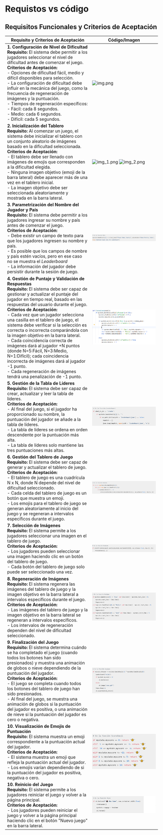 # Requistos vs código
## Requisitos Funcionales y Criterios de Aceptación

| Requisito y Criterios de Aceptación                                                                                                                                                                                                                                                                                                                                                                                                                                                                                                                                                                                                                                                                                          | Código/Imagen                                            |
|------------------------------------------------------------------------------------------------------------------------------------------------------------------------------------------------------------------------------------------------------------------------------------------------------------------------------------------------------------------------------------------------------------------------------------------------------------------------------------------------------------------------------------------------------------------------------------------------------------------------------------------------------------------------------------------------------------------------------|----------------------------------------------------------|
| **1. Configuración de Nivel de Dificultad**<br>**Requisito:** El sistema debe permitir a los jugadores seleccionar el nivel de dificultad antes de comenzar el juego.<br>**Criterios de Aceptación:**<br>- Opciones de dificultad fácil, medio y difícil disponibles para selección.<br>- La configuración de dificultad debe influir en la mecánica del juego, como la frecuencia de regeneración de imágenes y la puntuación.<br>- Tiempos de regeneración específicos:<br>  - Fácil: cada 8 segundos.<br>  - Medio: cada 6 segundos.<br>  - Difícil: cada 5 segundos.                                                                                                                                                     | ![img.png](img/img.png)                                  |
| **2. Inicialización del Tablero**<br>**Requisito:** Al comenzar un juego, el sistema debe inicializar el tablero con un conjunto aleatorio de imágenes basado en la dificultad seleccionada.<br>**Criterios de Aceptación:**<br>- El tablero debe ser llenado con imágenes de emojis que corresponden a la dificultad elegida.<br>- Ninguna imagen objetivo (emoji de la barra lateral) debe aparecer más de una vez en el tablero inicial.<br>- La imagen objetivo debe ser seleccionada aleatoriamente y mostrada en la barra lateral.                                                                                                                                                                                     | ![img_1.png](img/img_1.png)  ![img_2.png](img/img_2.png) |
| **3. Parametrización del Nombre del Jugador y País**<br>**Requisito:** El sistema debe permitir a los jugadores ingresar su nombre y país antes de comenzar el juego.<br>**Criterios de Aceptación:**<br>- Debe existir un campo de texto para que los jugadores ingresen su nombre y país.<br>- Es posible que los campos de nombre y país estén vacíos, pero en ese caso no se muestra el _Leaderboard_<br>- La información del jugador debe persistir durante la sesión de juego.                                                                                                                                                                                                                                         | ![img_3.png](img/img_3.png)                              |
| **4. Gestión de Puntaje y Validación de Respuestas**<br>**Requisito:** El sistema debe ser capaz de gestionar y actualizar el puntaje del jugador en tiempo real, basado en las respuestas del usuario durante el juego.<br>**Criterios de Aceptación:**<br>- Cada vez que un jugador selecciona una casilla en el tablero de juego, el sistema debe verificar si la selección es correcta o incorrecta comparándola con la imagen objetivo en la barra lateral.<br>- Cada coincidencia correcta de imágenes dará al jugador +N puntos (donde N=5:Fácil, N=3:Medio, N=1:Difícil); cada coincidencia incorrecta de imágenes dará al jugador -1 punto.<br>- Cada regeneración de imágenes tendrá una penalización de -1 punto. | ![img_4.png](img/img_4.png)                              |
| **5. Gestión de la Tabla de Líderes**<br>**Requisito:** El sistema debe ser capaz de crear, actualizar y leer la tabla de líderes.<br>**Criterios de Aceptación:**<br>- Al final del juego, si el jugador ha proporcionado su nombre, la puntuación del jugador se añade a la tabla de líderes.<br>- La tabla de líderes se ordena en orden descendente por la puntuación más alta.<br>- La tabla de líderes solo mantiene las tres puntuaciones más altas.                                                                                                                                                                                                                                                                  | ![img_5.png](img/img_5.png)                              |
| **6. Gestión del Tablero de Juego**<br>**Requisito:** El sistema debe ser capaz de generar y actualizar el tablero de juego.<br>**Criterios de Aceptación:**<br>- El tablero de juego es una cuadrícula N x N, donde N depende del nivel de dificultad seleccionado.<br>- Cada celda del tablero de juego es un botón que muestra un emoji.<br>- Los emojis para el tablero de juego se generan aleatoriamente al inicio del juego y se regeneran a intervalos específicos durante el juego.                                                                                                                                                                                                                                 | ![img_6.png](img/img_6.png)                              |
| **7. Selección de Imágenes**<br>**Requisito:** El sistema permite a los jugadores seleccionar una imagen en el tablero de juego.<br>**Criterios de Aceptación:**<br>- Los jugadores pueden seleccionar una imagen haciendo clic en un botón del tablero de juego.<br>- Cada botón del tablero de juego solo puede ser seleccionado una vez.                                                                                                                                                                                                                                                                                                                                                                                  | ![img_7.png](img/img_7.png)                              |
| **8. Regeneración de Imágenes**<br>**Requisito:** El sistema regenera las imágenes del tablero de juego y la imagen objetivo en la barra lateral a intervalos específicos durante el juego.<br>**Criterios de Aceptación:**<br>- Las imágenes del tablero de juego y la imagen objetivo en la barra lateral se regeneran a intervalos específicos.<br>- Los intervalos de regeneración dependen del nivel de dificultad seleccionado.                                                                                                                                                                                                                                                                                        | ![img_8.png](img/img_8.png)                              |
| **9. Finalización del Juego**<br>**Requisito:** El sistema determina cuándo se ha completado el juego (cuando todos los botones han sido presionados) y muestra una animación de globos o nieve dependiendo de la puntuación del jugador.<br>**Criterios de Aceptación:**<br>- El juego se completa cuando todos los botones del tablero de juego han sido presionados.<br>- Al final del juego, se muestra una animación de globos si la puntuación del jugador es positiva, o una animación de nieve si la puntuación del jugador es cero o negativa.                                                                                                                                                                      | ![img_9.png](img/img_9.png)                              |
| **10. Visualización de Emojis de Puntuación**<br>**Requisito:** El sistema muestra un emoji correspondiente a la puntuación actual del jugador.<br>**Criterios de Aceptación:**<br>- El sistema muestra un emoji que refleja la puntuación actual del jugador.<br>- Los emojis varían dependiendo de si la puntuación del jugador es positiva, negativa o cero.                                                                                                                                                                                                                                                                                                                                                              | ![img_10.png](img/img_10.png)                            |
| **10. Reinicio del Juego**<br>**Requisito:** El sistema permite a los jugadores reiniciar el juego y volver a la página principal.<br>**Criterios de Aceptación:**<br>- Los jugadores pueden reiniciar el juego y volver a la página principal haciendo clic en el botón "Nuevo juego" en la barra lateral.                                                                                                                                                                                                                                                                                                                                                                                                                  | ![img_11.png](img/img_11.png)                            |                                                                                                                                                                | `Código para la visualización de emojis de puntuación` |  